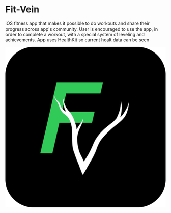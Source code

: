 # Fit-Vein
iOS fitness app that makes it possible to do workouts and share their progress across app's community.
User is encouraged to use the app, in order to complete a workout, with a special system of leveling and achievements.
App uses HealthKit so current healt data can be seen

![alt text](https://github.com/Vader20FF/Fit-Vein/blob/main/Fit%20Vein/Assets.xcassets/FitVeinIconDark.png?raw=true)
